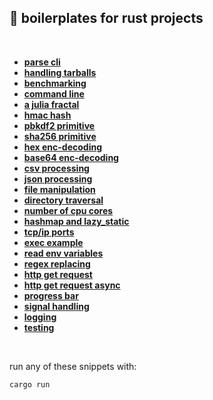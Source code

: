 ## 🦀 boilerplates for rust projects


<br>

* **[parse cli](command_line/)**
* **[handling tarballs](handling_tarballs/)**
* **[benchmarking](benchmarking/)**
* **[command line](command_line/)**
* **[a julia fractal](fractal/)**
* **[hmac hash](hmac_hash/)**
* **[pbkdf2 primitive](pbkdf2/)**
* **[sha256 primitive](sha256_hash/)**
* **[hex enc-decoding](hex_encodings/)**
* **[base64 enc-decoding](base64_encodings/)**
* **[csv processing](csv_processing/)**
* **[json processing](json_processing/)**
* **[file manipulation](file_manipulation/)**
* **[directory traversal](directory_traversal/)**
* **[number of cpu cores](cpu_cores/)**
* **[hashmap and lazy_static](hashmap/)**
* **[tcp/ip ports](tcp_ports/)**
* **[exec example](exec_example/)**
* **[read env variables](env_variables/)**
* **[regex replacing](regex_replacing/)**
* **[http get request](http_request/)**
* **[http get request async](http_request_async/)**
* **[progress bar](progress_bar/)**
* **[signal handling](signal_handling/)**
* **[logging](logging)**
* **[testing](testing)**

<br>

run any of these snippets with:

```shell
cargo run
```
